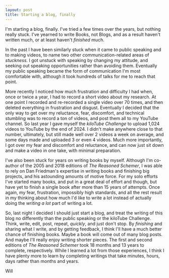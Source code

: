 ```yaml
---
layout: post
title: Starting a blog, finally
---
```


I'm starting a blog, finally.  I've tried a few times over the years, but nothing really stuck.  I've yearned to write Books, not Blogs, and as a result haven't written much, or at least haven't *finished* much.

In the past I have been similarly stuck when it came to public speaking and to making videos, to name two other communication-related areas of *stuckness*.  I got unstuck with speaking by changing my attitude, and seeking out speaking opportunities rather than avoiding them.  Eventually my public speaking became the form of communication I'm most comfortable with, although it took hundreds of talks for me to reach that point.

More recently I noticed how much frustration and difficulty I had when, once or twice a year, I had to record a short video about my research.  At one point I recorded and re-recorded a single video over 70 times, and then deleted everything in frustration and disgust.  Eventually I decided that the only way to get over my reluctance, fear, discomfort, and technical stumbling was to record a ton of videos, and post them all to my YouTube channel.  So last year I gave myself the *kiloTube Challenge* to upload 1,024 videos to YouTube by the end of 2024.  I didn't make anywhere close to that number, ultimately, but still made well over 2 videos a week on average, and some days made and uploaded 3 or even 4 videos.  Much more importantly, I got over my fear and discomfort and reluctance, and can now just sit down and make a video in one take, with minimal preparation.

I've also been stuck for years on writing books by myself.  Although I'm co-author of the 2005 and 2018 editions of *The Reasoned Schemer*, I was able to rely on Dan Friedman's expertise in writing books and finishing big projects, and his astounding amounts of motive force.  For my solo efforts I've started many books, and put in a great deal of effort and though, but have yet to finish a single book after more than 15 years of attempts.  Once again, my fear, frustration, impossibly high standards, and all the rest result in my thinking about how much I'd like to write a lot instead of actually doing the *writing a lot* part of writing a lot.

So, last night I decided I should just start a blog, and treat the writing of this blog no differently than the public speaking or the kiloTube Challenge.  Think, write, edit, post, repeat, *quickly*, and just don't stop.  By *finishing* and sharing what I write, and by getting feedback, I think I'll have a much better chance of finishing books.  Maybe a book will come out of many blog posts.  And maybe I'll really enjoy writing shorter pieces.  The first and second editions of *The Reasoned Schemer* took 18 months and 13 years to complete, respectively.  While I learned a lot from those experiences, I think I have plenty more to learn by completing writings that take minutes, hours, days rather than months and years.

Will